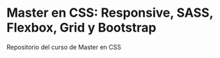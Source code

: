 # Master en CSS: Responsive, SASS, Flexbox, Grid y Bootstrap
 Repositorio del curso de Master en CSS
